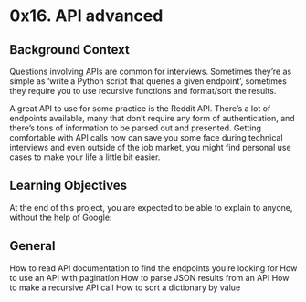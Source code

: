 # 0x16. API advanced

## Background Context

Questions involving APIs are common for interviews. Sometimes they’re as simple as ‘write a Python script that queries a given endpoint’, sometimes they require you to use recursive functions and format/sort the results.

A great API to use for some practice is the Reddit API. There’s a lot of endpoints available, many that don’t require any form of authentication, and there’s tons of information to be parsed out and presented. Getting comfortable with API calls now can save you some face during technical interviews and even outside of the job market, you might find personal use cases to make your life a little bit easier.

## Learning Objectives

At the end of this project, you are expected to be able to explain to anyone, without the help of Google:

## General

How to read API documentation to find the endpoints you’re looking for
How to use an API with pagination
How to parse JSON results from an API
How to make a recursive API call
How to sort a dictionary by value
